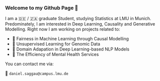 ### Welcome to my Github Page :wave:

I am a :de: / :south_africa: graduate Student, studying Statistics at LMU in Munich. 
Predominately, I am interested in Deep Learning, Causality and Generative Modelling.
Right now I am working on projects related to: 

* :robot: Fairness in Machine Learning through Causal Modelling 
* :mouse2: Unsupervised Learning for Genomic Data
* :briefcase: Domain Adapation in Deep Learning-based NLP Models
* :brain: The Efficiency of Mental Health Services

You can contact me via: 

:email: `daniel.saggau@campus.lmu.de`


<!--
**danielsaggau/danielsaggau** is a ✨ _special_ ✨ repository because its `README.md` (this file) appears on your GitHub profile.

